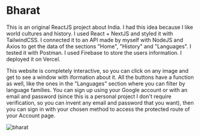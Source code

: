 # Bharat

This is an original ReactJS project about India. I had this idea because I like world cultures and history. I used React + NextJS and styled it with TailwindCSS. I connected it to an API made by myself with NodeJS and Axios to get the data of the sections "Home", "History" and "Languages". I tested it with Postman. I used Firebase to store the users information. I deployed it on Vercel.

This website is completely interactive, so you can click on any image and get to see a window with iformation about it. All the buttons have a function as well, like the ones in the "Languages" section where you can filter by language families. You can sign up using your Google account or with an email and password (since this is a personal project I don't require verification, so you can invent any email and password that you want), then you can sign in with your chosen method to access the protected route of your Account page.

![bharat](https://github.com/user-attachments/assets/05331190-a5bc-47c8-9308-7b089d18b49f)
